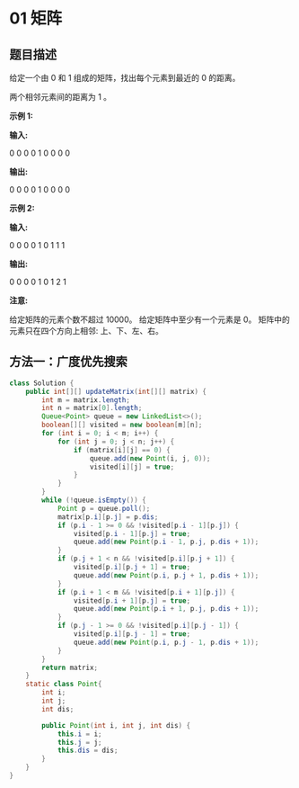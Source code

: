 # 01 矩阵

## 题目描述

给定一个由 0 和 1 组成的矩阵，找出每个元素到最近的 0 的距离。

两个相邻元素间的距离为 1 。

**示例 1:**

**输入:**

0 0 0
0 1 0
0 0 0

**输出:**

0 0 0
0 1 0
0 0 0

**示例 2:**

**输入:**

0 0 0
0 1 0
1 1 1

**输出:**

0 0 0
0 1 0
1 2 1

**注意:**

给定矩阵的元素个数不超过 10000。
给定矩阵中至少有一个元素是 0。
矩阵中的元素只在四个方向上相邻: 上、下、左、右。

## 方法一：广度优先搜索

```java
class Solution {
    public int[][] updateMatrix(int[][] matrix) {
        int m = matrix.length;
        int n = matrix[0].length;
        Queue<Point> queue = new LinkedList<>();
        boolean[][] visited = new boolean[m][n];
        for (int i = 0; i < m; i++) {
            for (int j = 0; j < n; j++) {
                if (matrix[i][j] == 0) {
                    queue.add(new Point(i, j, 0));
                    visited[i][j] = true;
                }
            }
        }
        while (!queue.isEmpty()) {
            Point p = queue.poll();
            matrix[p.i][p.j] = p.dis;
            if (p.i - 1 >= 0 && !visited[p.i - 1][p.j]) {
                visited[p.i - 1][p.j] = true;
                queue.add(new Point(p.i - 1, p.j, p.dis + 1));
            }
            if (p.j + 1 < n && !visited[p.i][p.j + 1]) {
                visited[p.i][p.j + 1] = true;
                queue.add(new Point(p.i, p.j + 1, p.dis + 1));
            }
            if (p.i + 1 < m && !visited[p.i + 1][p.j]) {
                visited[p.i + 1][p.j] = true;
                queue.add(new Point(p.i + 1, p.j, p.dis + 1));
            }
            if (p.j - 1 >= 0 && !visited[p.i][p.j - 1]) {
                visited[p.i][p.j - 1] = true;
                queue.add(new Point(p.i, p.j - 1, p.dis + 1));
            }
        }
        return matrix;
    }
    static class Point{
        int i;
        int j;
        int dis;

        public Point(int i, int j, int dis) {
            this.i = i;
            this.j = j;
            this.dis = dis;
        }
    }
}
```